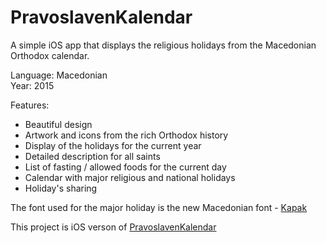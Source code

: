 # PravoslavenKalendar

А simple iOS app that displays the religious holidays from the Macedonian Orthodox calendar.

Language: Macedonian  
Year: 2015

Features:
* Beautiful design 
* Artwork and icons from the rich Orthodox history
* Display of the holidays for the current year
* Detailed description for all saints 
* List of fasting / allowed foods for the current day
* Calendar with major religious and national holidays
* Holiday's sharing

The font used for the major holiday is the new Macedonian font - [Kapak](http://www.creativexchng.com/)

This project is iOS verson of [PravoslavenKalendar](https://github.com/TheMedo/PravoslavenKalendar/)
